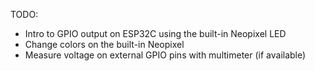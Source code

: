 TODO:
* Intro to GPIO output on ESP32C using the built-in Neopixel LED
* Change colors on the built-in Neopixel
* Measure voltage on external GPIO pins with multimeter (if available)
